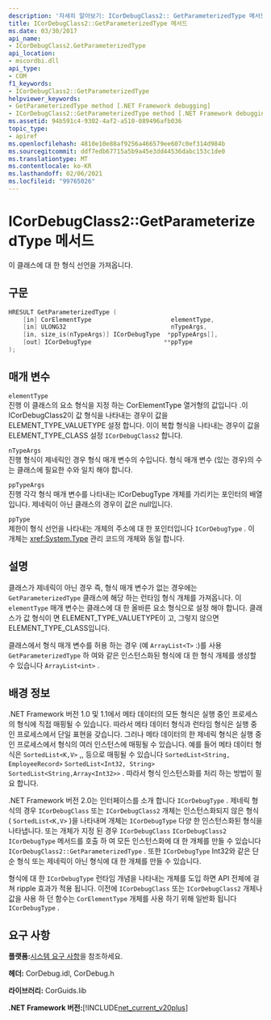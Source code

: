```yaml
---
description: '자세히 알아보기: ICorDebugClass2:: GetParameterizedType 메서드'
title: ICorDebugClass2::GetParameterizedType 메서드
ms.date: 03/30/2017
api_name:
- ICorDebugClass2.GetParameterizedType
api_location:
- mscordbi.dll
api_type:
- COM
f1_keywords:
- ICorDebugClass2::GetParameterizedType
helpviewer_keywords:
- GetParameterizedType method [.NET Framework debugging]
- ICorDebugClass2::GetParameterizedType method [.NET Framework debugging]
ms.assetid: 94b591c4-9302-4af2-a510-089496afb036
topic_type:
- apiref
ms.openlocfilehash: 4810e10e88af9256a466579ee607c0ef314d984b
ms.sourcegitcommit: ddf7edb67715a5b9a45e3dd44536dabc153c1de0
ms.translationtype: MT
ms.contentlocale: ko-KR
ms.lasthandoff: 02/06/2021
ms.locfileid: "99765026"
---
```

# <a name="icordebugclass2getparameterizedtype-method"></a>ICorDebugClass2::GetParameterizedType 메서드

이 클래스에 대 한 형식 선언을 가져옵니다.  
  
## <a name="syntax"></a>구문  
  
```cpp  
HRESULT GetParameterizedType (  
    [in] CorElementType                      elementType,  
    [in] ULONG32                             nTypeArgs,  
    [in, size_is(nTypeArgs)] ICorDebugType  *ppTypeArgs[],  
    [out] ICorDebugType                    **ppType  
);  
```  
  
## <a name="parameters"></a>매개 변수  

 `elementType`  
 진행 이 클래스의 요소 형식을 지정 하는 CorElementType 열거형의 값입니다 .이 ICorDebugClass2이 값 형식을 나타내는 경우이 값을 ELEMENT_TYPE_VALUETYPE 설정 합니다. 이이 복합 형식을 나타내는 경우이 값을 ELEMENT_TYPE_CLASS 설정 `ICorDebugClass2` 합니다.  
  
 `nTypeArgs`  
 진행 형식이 제네릭인 경우 형식 매개 변수의 수입니다. 형식 매개 변수 (있는 경우)의 수는 클래스에 필요한 수와 일치 해야 합니다.  
  
 `ppTypeArgs`  
 진행 각각 형식 매개 변수를 나타내는 ICorDebugType 개체를 가리키는 포인터의 배열입니다. 제네릭이 아닌 클래스의 경우이 값은 null입니다.  
  
 `ppType`  
 제한이 형식 선언을 나타내는 개체의 주소에 대 한 포인터입니다 `ICorDebugType` . 이 개체는 <xref:System.Type> 관리 코드의 개체와 동일 합니다.  
  
## <a name="remarks"></a>설명  

 클래스가 제네릭이 아닌 경우 즉, 형식 매개 변수가 없는 경우에는 `GetParameterizedType` 클래스에 해당 하는 런타임 형식 개체를 가져옵니다. 이 `elementType` 매개 변수는 클래스에 대 한 올바른 요소 형식으로 설정 해야 합니다. 클래스가 값 형식이 면 ELEMENT_TYPE_VALUETYPE이 고, 그렇지 않으면 ELEMENT_TYPE_CLASS입니다.  
  
 클래스에서 형식 매개 변수를 허용 하는 경우 (예 `ArrayList<T>` :)를 사용 `GetParameterizedType` 하 여와 같은 인스턴스화된 형식에 대 한 형식 개체를 생성할 수 있습니다 `ArrayList<int>` .  
  
## <a name="background-information"></a>배경 정보  

 .NET Framework 버전 1.0 및 1.1에서 메타 데이터의 모든 형식은 실행 중인 프로세스의 형식에 직접 매핑될 수 있습니다. 따라서 메타 데이터 형식과 런타임 형식은 실행 중인 프로세스에서 단일 표현을 갖습니다. 그러나 메타 데이터의 한 제네릭 형식은 실행 중인 프로세스에서 형식의 여러 인스턴스에 매핑될 수 있습니다. 예를 들어 메타 데이터 형식은 `SortedList<K,V>` ,, 등으로 매핑될 수 있습니다 `SortedList<String, EmployeeRecord>` `SortedList<Int32, String>` `SortedList<String,Array<Int32>>` . 따라서 형식 인스턴스화를 처리 하는 방법이 필요 합니다.  
  
 .NET Framework 버전 2.0는 인터페이스를 소개 합니다 `ICorDebugType` . 제네릭 형식의 경우 `ICorDebugClass` 또는 `ICorDebugClass2` 개체는 인스턴스화되지 않은 형식 ( `SortedList<K,V>` )을 나타내며 개체는 `ICorDebugType` 다양 한 인스턴스화된 형식을 나타냅니다. 또는 개체가 지정 된 경우 `ICorDebugClass` `ICorDebugClass2` `ICorDebugType` 메서드를 호출 하 여 모든 인스턴스화에 대 한 개체를 만들 수 있습니다 `ICorDebugClass2::GetParameterizedType` . 또한 `ICorDebugType` Int32와 같은 단순 형식 또는 제네릭이 아닌 형식에 대 한 개체를 만들 수 있습니다.  
  
 형식에 대 한 `ICorDebugType` 런타임 개념을 나타내는 개체를 도입 하면 API 전체에 걸쳐 ripple 효과가 적용 됩니다. 이전에 `ICorDebugClass` 또는 `ICorDebugClass2` 개체나 값을 사용 하 던 함수는 `CorElementType` 개체를 사용 하기 위해 일반화 됩니다 `ICorDebugType` .  
  
## <a name="requirements"></a>요구 사항  

 **플랫폼:**[시스템 요구 사항](../../get-started/system-requirements.md)을 참조하세요.  
  
 **헤더:** CorDebug.idl, CorDebug.h  
  
 **라이브러리:** CorGuids.lib  
  
 **.NET Framework 버전:**[!INCLUDE[net_current_v20plus](../../../../includes/net-current-v20plus-md.md)]
